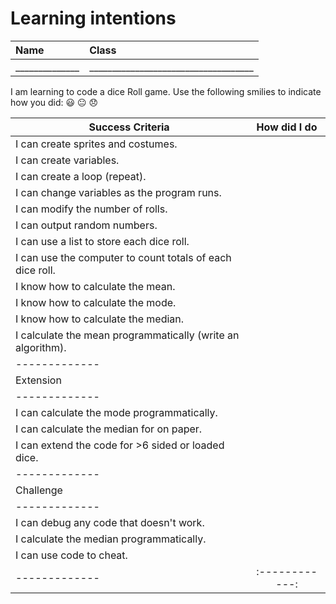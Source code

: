 # Learning intentions

|Name                    |Class                          |
|:---|:---|
|______________   |____________________________________  |

I am learning to code a dice Roll game.
Use the following smilies to indicate how you did:
😃 😐 😞

| Success Criteria                                           | How did I do |
| -------------                                              |:------------:| 
| I can create sprites and costumes.                         |              |
| I can create variables.                                    |              |
| I can create a loop (repeat).                              |              |
| I can change variables as the program runs.                |              |
| I can modify the number of rolls.                          |              |
| I can output random numbers.                               |              |
| I can use a list to store each dice roll.                  |              |
| I can use the computer to count totals of each dice roll.  |              |
| I know how to calculate the mean.                          |              |
| I know how to calculate the mode.                          |              |
| I know how to calculate the median.                        |              |
| I calculate the mean programmatically (write an algorithm).|              |
| -------------                                              |              |
| Extension                                                  |              |
| -------------                                              |              |
| I can calculate the mode programmatically.                 |              |
| I can calculate the median for on paper.          |              |
| I can extend the code for >6 sided or loaded dice.         |              |
| -------------                                              |              |
| Challenge                                                  |              |
| -------------                                              |              |
| I can debug any code that doesn't work.                    |              |
| I calculate the median programmatically.                   |              |
| I can use code to cheat.                                   |              |
| -------------                                              |:------------:| 
